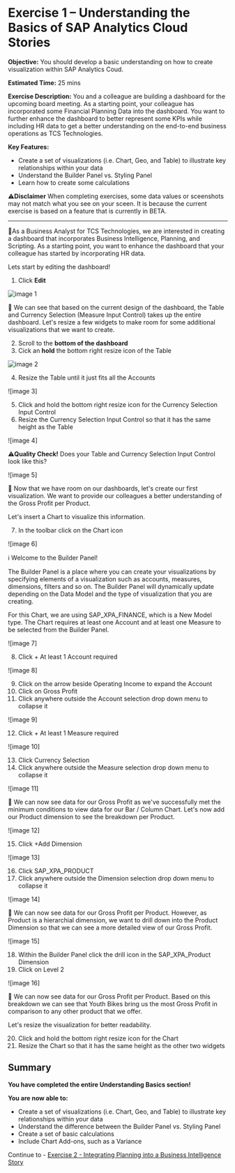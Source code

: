 # Exercise 1 – Understanding the Basics of SAP Analytics Cloud Stories

**Objective:** You should develop a basic understanding on how to create visualization within SAP Analytics Coud. 

**Estimated Time:** 25 mins

**Exercise Description:** You and a colleague are building a dashboard for the upcoming board meeting. As a starting point, your colleague has incorporated some Financial Planning Data into the dashboard. You want to further enhance the dashboard to better represent some KPIs while including HR data to get a better understanding on the end-to-end business operations as TCS Technologies. 

**Key Features:**
- Create a set of visualizations (i.e. Chart, Geo, and Table) to illustrate key relationships within your data
- Understand the Builder Panel vs. Styling Panel 
- Learn how to create some calculations

⚠️**Disclaimer**
When completing exercises, some data values or sceenshots may not match what you see on your sceen. It is because the current exercise is based on a feature that is currently in BETA. 

----------------------------------------------------------------------------------------------------------------------------------------

🚩As a Business Analyst for TCS Technologies, we are interested in creating a dashboard that incorporates Business Intelligence, Planning, and Scripting. As a starting point, you want to enhance the dashboard that your colleague has started by incorporating HR data.
 
Lets start by editing the dashboard!

1. Click **Edit**

![image 1](https://user-images.githubusercontent.com/112718519/197307241-2af88602-d135-48ca-a44d-b41dc56461e5.png)

🚩 We can see that based on the current design of the dashboard, the Table and Currency Selection (Measure Input Control) takes up the entire dashboard. Let's resize a few widgets to make room for some additional visualizations that we want to create.

2. Scroll to the **bottom of the dashboard**
3. Cick an **hold** the bottom right resize icon of the Table

![image 2](https://user-images.githubusercontent.com/112718519/197307257-fb7532fd-ae48-4017-b28a-96c9c702e991.png)

4. Resize the Table until it just fits all the Accounts

![image 3]

5. Click and hold the bottom right resize icon for the Currency Selection Input Control
6. Resize the Currency Selection Input Control so that it has the same height as the Table

![image 4]

⚠️**Quality Check!**
Does your Table and Currency Selection Input Control look like this?

![image 5]

🚩 Now that we have room on our dashboards, let's create our first visualization. We want to provide our colleagues a better understanding of the Gross Profit per Product.
 
Let's insert a Chart to visualize this information.

7. In the toolbar click on the Chart icon

![image 6]

ℹ️ Welcome to the Builder Panel!

The Builder Panel is a place where you can create your visualizations by specifying elements of a visualization such as accounts, measures, dimensions, filters and so on. The Builder Panel will dynamically update depending on the Data Model and the type of visualization that you are creating. 
 
For this Chart, we are using SAP_XPA_FINANCE, which is a New Model type. The Chart requires at least one Account and at least one Measure to be selected from the Builder Panel. 

![image 7]

8. Click + At least 1 Account required

![image 8]

9. Click on the arrow beside Operating Income to expand the Account
10. Click on Gross Profit
14. Click anywhere outside the Account selection drop down menu to collapse it 

![image 9]

12. Click + At least 1 Measure required

![image 10]

13. Click Currency Selection
14. Click anywhere outside the Measure selection drop down menu to collapse it 

![image 11]

🚩 We can now see data for our Gross Profit as we've successfully met the minimum conditions to view data for our Bar / Column Chart. Let's now add our Product dimension to see the breakdown per Product.

![image 12]

15. Click +Add Dimension

![image 13]

16. Click SAP_XPA_PRODUCT
17. Click anywhere outside the Dimension selection drop down menu to collapse it

![image 14]

🚩 We can now see data for our Gross Profit per Product. However, as Product is a hierarchial dimension, we want to drill down into the Product Dimension so that we can see a more detailed view of our Gross Profit. 

![image 15]

18. Within the Builder Panel click the drill icon in the SAP_XPA_Product Dimension
19. Click on Level 2

![image 16]

🚩 We can now see data for our Gross Profit per Product. Based on this breakdown we can see that Youth Bikes bring us the most Gross Profit in comparison to any other product that we offer.

Let's resize the visualization for better readability. 

20. Click and hold the bottom right resize icon for the Chart
21. Resize the Chart so that it has the same height as the other two widgets

## Summary

**You have completed the entire Understanding Basics section!**

**You are now able to:**
- Create a set of visualizations (i.e. Chart, Geo, and Table) to illustrate key relationships within your data
- Understand the difference between the Builder Panel vs. Styling Panel 
- Create a set of basic calculations
- Include Chart Add-ons, such as a Variance

Continue to - [Exercise 2 - Integrating Planning into a Business Intelligence Story](../ex2/README.md)

